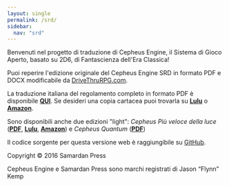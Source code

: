 ```yaml
---
layout: single
permalink: /srd/
sidebar:
  nav: "srd"
---
```


Benvenuti nel progetto di traduzione di Cepheus Engine, il Sistema di Gioco Aperto, basato su 2D6, di Fantascienza dell'Era Classica!

Puoi reperire l'edizione originale del Cepheus Engine SRD in formato PDF e DOCX modificabile da [DriveThruRPG.com](https://www.drivethrurpg.com/browse/pub/3066/Samardan-Press/subcategory/5350_5360/Cepheus-Engine). 

La traduzione italiana del regolamento completo in formato PDF è disponibile [**QUI**](https://ita-translation-alliance.itch.io/cepheus-engine).
Se desideri una copia cartacea puoi trovarla su [**Lulu**](https://www.lulu.com/en/en/shop/jason-kemp-and-luca-volpino-and-pieralberto-cavallo-and-roberto-bisceglie/cepheus-engine/hardcover/product-4drndr.html?page=1&pageSize=4) o [**Amazon**](https://www.amazon.it/Cepheus-Engine-Fantascienza-Classica-Versione/dp/B08Y4JBRCX).

Sono disponibili anche due edizioni "light": *Cepheus Più veloce della luce* ([**PDF**](https://ita-translation-alliance.itch.io/cepheus-pvl), [**Lulu**](https://www.lulu.com/en/en/shop/omer-golan-joel-and-roberto-bisceglie/cepheus-pi%C3%B9-veloce-della-luce/paperback/product-m6j9dj.html?page=1&pageSize=4), [**Amazon**](https://www.amazon.it/Cepheus-Veloce-Della-minimalista-fantascienza/dp/B08WJTPVZL)) e *Cepheus Quantum* ([**PDF**](https://ita-translation-alliance.itch.io/cepheus-quantum))

Il codice sorgente per questa versione web è raggiungibile su [GitHub](https://github.com/cepheus-engine-ita/srd).

Copyright © 2016 Samardan Press

Cepheus Engine e Samardan Press sono marchi registrati di Jason “Flynn” Kemp